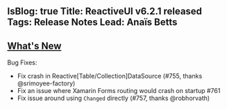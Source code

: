 IsBlog: true
Title: ReactiveUI v6.2.1 released
Tags: Release Notes
Lead: Anaïs Betts
---

## [What's New](https://github.com/reactiveui/ReactiveUI/compare/6.2.0...6.2.1)

Bug Fixes:
- Fix crash in Reactive[Table/Collection]DataSource (#755, thanks @srimoyee-factory)
- Fix an issue where Xamarin Forms routing would crash on startup #761 
- Fix issue around using `Changed` directly (#757, thanks @robhorvath)
